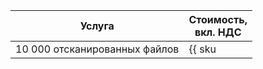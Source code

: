 | Услуга | Стоимость,<br/>вкл. НДС |
| --- | --- |
| 10 000 отсканированных файлов | {{ sku|RUB|security_deck.dspm.scanned.files.v1|string }} |